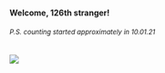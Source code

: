 #### Welcome, 126th stranger!

###### <sup>P.S. counting started approximately in 10.01.21</sup>

<img src="https://kraftwerk28.pp.ua/vcnt.png"></img>
